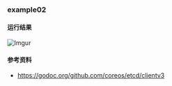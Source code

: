 ### example02

#### 运行结果
![Imgur](https://i.imgur.com/hEgZaWb.png)

#### 参考资料
 - https://godoc.org/github.com/coreos/etcd/clientv3